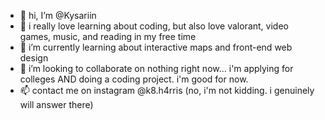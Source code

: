 - 👋 hi, I’m @Kysariin
- 👀 i really love learning about coding, but also love valorant, video games, music, and reading in my free time
- 🌱 i’m currently learning about interactive maps and front-end web design
- 💞️ i’m looking to collaborate on nothing right now... i'm applying for colleges AND doing a coding project. i'm good for now.
- 📫 contact me on instagram @k8.h4rris (no, i'm not kidding. i genuinely will answer there)

<!---
Kysariin/Kysariin is a ✨ special ✨ repository because its `README.md` (this file) appears on your GitHub profile.
You can click the Preview link to take a look at your changes.
--->
